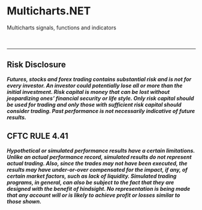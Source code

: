 # Multicharts.NET

Multicharts signals, functions and indicators
<br />
<br />
<br />

***

## Risk Disclosure

***Futures, stocks and forex trading contains substantial risk and is not for every investor. An investor could potentially lose all or more than the initial investment. Risk capital is money that can be lost without jeopardizing ones’ financial security or life style. Only risk capital should be used for trading and only those with sufficient risk capital should consider trading. Past performance is not necessarily indicative of future results.***
<br />

## CFTC RULE 4.41

***Hypothetical or simulated performance results have a certain limitations. Unlike an actual performance record, simulated results do not represent actual trading. Also, since the trades may not have been executed, the results may have under-or-over compensated for the impact, if any, of certain market factors, such as lack of liquidity. Simulated trading programs, in general, can also be subject to the fact that they are designed with the benefit of hindsight. No representation is being made that any account will or is likely to achieve profit or losses similar to those shown.***

